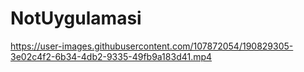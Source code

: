 # NotUygulamasi
https://user-images.githubusercontent.com/107872054/190829305-3e02c4f2-6b34-4db2-9335-49fb9a183d41.mp4
